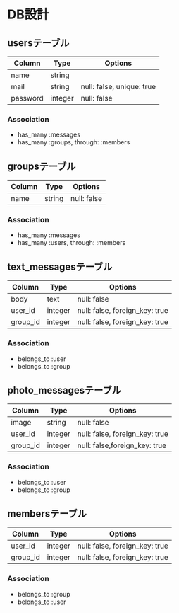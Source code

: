 # DB設計

## usersテーブル

|Column|Type|Options|
|------|----|-------|
|name|string| |
|mail|string|null: false, unique: true|
|password|integer|null: false|

### Association
- has_many :messages
- has_many :groups, through: :members

## groupsテーブル

|Column|Type|Options|
|------|----|-------|
|name|string|null: false|

### Association
- has_many :messages
- has_many :users, through: :members

## text_messagesテーブル

|Column|Type|Options|
|------|----|-------|
|body|text|null: false|
|user_id|integer|null: false, foreign_key: true|
|group_id|integer|null: false, foreign_key: true|

### Association
- belongs_to :user
- belongs_to :group

## photo_messagesテーブル

|Column|Type|Options|
|------|----|-------|
|image|string|null: false|
|user_id|integer|null: false, foreign_key: true|
|group_id|integer|null: false,foreign_key: true|

### Association
- belongs_to :user
- belongs_to :group

## membersテーブル

|Column|Type|Options|
|------|----|-------|
|user_id|integer|null: false, foreign_key: true|
|group_id|integer|null: false, foreign_key: true|

### Association
- belongs_to :group
- belongs_to :user